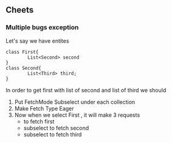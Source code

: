 ## Cheets

### Multiple bugs exception
Let's say we have entites
```
class First{
		List<Second> second
}
class Second{
		List<Third> third;
}
```
In order to get first with list of second and list of third we should
1. Put FetchMode Subselect under each collection
2. Make Fetch Type Eager
3. Now when we select First , it will make 3 requests
    - to fetch first
	- subselect to fetch second
	- subselect to fetch third

